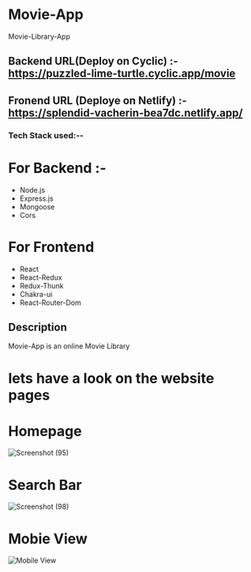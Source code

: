 # Movie-App
Movie-Library-App

## Backend URL(Deploy on Cyclic) :- https://puzzled-lime-turtle.cyclic.app/movie

## Fronend URL (Deploye on Netlify) :- https://splendid-vacherin-bea7dc.netlify.app/

### Tech Stack used:--
# For Backend :-
- Node.js
- Express.js
- Mongoose 
- Cors
# For Frontend 
- React
- React-Redux
- Redux-Thunk
- Chakra-ui 
- React-Router-Dom

## Description

<p> Movie-App is an online Movie Library  </p>
<h1>lets have a look on the website pages </h1>
<h1>Homepage </h1>

![Screenshot (95)](https://user-images.githubusercontent.com/107472942/236618917-b07044b6-699e-4a21-ae1a-f8a149d0263a.png)

<h1>Search Bar </h1>

![Screenshot (98)](https://user-images.githubusercontent.com/107472942/236618974-dae240f8-455b-411c-832b-3ed0ac95bf68.png)

<h1>Mobie View </h1>

![Mobile View](https://user-images.githubusercontent.com/107472942/236619046-42499346-5b72-4a8e-9d79-a47c2bdd8c74.PNG)




